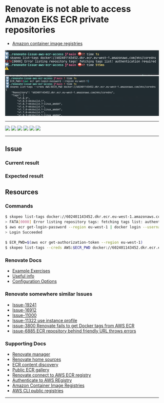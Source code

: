 # Renovate is not able to access Amazon EKS ECR private repositories

- [Amazon container image registries](https://docs.aws.amazon.com/eks/latest/userguide/add-ons-images.html)

![not authorized can't list images](assets/cannot-list-tags.png "not authorized can't list images")
![authorized](assets/can-list-tags.png "authorized and can list tags")


---

![](https://img.shields.io/github/commit-activity/m/ik-workshop/renovate-issue-aws-ecr-access/)
![](https://img.shields.io/github/last-commit/ik-workshop/renovate-issue-aws-ecr-access/)
[![](https://img.shields.io/github/license/ivankatliarchuk/.github)](https://github.com/ivankatliarchuk/.github/LICENCE)
[![](https://img.shields.io/github/languages/code-size/ik-workshop/renovate-issue-aws-ecr-access/)](https://github.com/ik-workshop/renovate-issue-aws-ecr-access/)
[![](https://img.shields.io/github/repo-size/ik-workshop/renovate-issue-aws-ecr-access/)](https://github.com/ik-workshop/renovate-issue-aws-ecr-access/)
![](https://img.shields.io/github/languages/top/ik-workshop/renovate-issue-aws-ecr-access/?color=green&logo=markdown&logoColor=blue)

---

## Issue

### Current result

### Expected result

## Resources

### Commands

```sh
$ skopeo list-tags docker://602401143452.dkr.ecr.eu-west-1.amazonaws.com/eks/coredns
> FATA[0000] Error listing repository tags: fetching tags list: authentication required
$ aws ecr get-login-password --region eu-west-1 | docker login --username AWS --password-stdin 602401143452.dkr.ecr.eu-west-1.amazonaws.com
> Login Succeeded

$ ECR_PWD=$(aws ecr get-authorization-token --region eu-west-1)
$ skopeo list-tags --creds AWS:$ECR_PWD docker://602401143452.dkr.ecr.eu-west-1.amazonaws.com/eks/coredns
```

### Renovate Docs

- [Example Exercises](./examples)
- [Useful info](./docs/Notes.md)
- [Configuration Options](https://docs.renovatebot.com/configuration-options/)

### Renovate somewhere similar Issues

- [Issue-19241](https://github.com/renovatebot/renovate/issues/19241)
- [Issue-16912](https://github.com/renovatebot/renovate/issues/16912)
- [Issue-11000](https://github.com/helm/helm/issues/11000)
- [Issue-11322 use instance profile](https://github.com/renovatebot/renovate/issues/11322)
- [issue-3800 Renovate fails to get Docker tags from AWS ECR](https://github.com/renovatebot/renovate/issues/3800)
- [issue-6885 ECR repository behind friendly URL throws errors](https://github.com/renovatebot/renovate/issues/6885)

### Supporting Docs

- [Renovate manager](https://docs.renovatebot.com/modules/manager/)
- [Renovate home sources](https://github.com/renovatebot/renovate/blob/main/lib/modules/manager/helmv3/artifacts.ts#L36)
- [ECR content discovery](https://github.com/opencontainers/distribution-spec/blob/main/spec.md#content-discovery)
- [Public ECR gallery](https://gallery.ecr.aws/)
- [Renovate connect to AWS ECR registry](https://docs.renovatebot.com/docker/#aws-ecr-amazon-web-services-elastic-container-registry)
- [Authenticate to AWS REgistry](https://docs.aws.amazon.com/eks/latest/userguide/copy-image-to-repository.html)
- [Amazon Container Image Registries](https://docs.aws.amazon.com/eks/latest/userguide/add-ons-images.html)
- [AWS CLI public registries](https://docs.aws.amazon.com/cli/latest/reference/ecr-public/index.html)

---

<!-- resources -->
[template.generate]: https://github.com/ik-workshop/renovate-issue-aws-ecr-access/generate
[code-style.badge]: https://img.shields.io/badge/code_style-prettier-ff69b4.svg?style=flat-square
